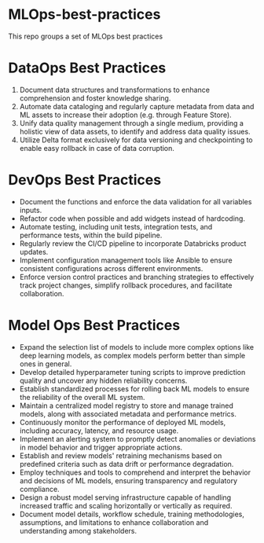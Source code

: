 # MLOps-best-practices
This repo groups a set of MLOps best practices

# DataOps Best Practices

1. Document data structures and transformations to enhance comprehension and foster knowledge sharing.
1. Automate data cataloging and regularly capture metadata from data and ML assets to increase their adoption (e.g. through Feature Store).
1. Unify data quality management through a single medium, providing a holistic view of data assets, to identify and address data quality issues.
1. Utilize Delta format exclusively for data versioning and checkpointing to enable easy rollback in case of data corruption.

# DevOps Best Practices

- Document the functions and enforce the data validation for all variables inputs.
- Refactor code when possible and add widgets instead of hardcoding.
- Automate testing, including unit tests, integration tests, and performance tests, within the build pipeline.
- Regularly review the CI/CD pipeline to incorporate Databricks product updates.
- Implement configuration management tools like Ansible to ensure consistent configurations across different environments.
- Enforce version control practices and branching strategies to effectively track project changes, simplify rollback procedures, and facilitate collaboration.

# Model Ops Best Practices

- Expand the selection list of models to include more complex options like deep learning models, as complex models perform better than simple ones in general.
- Develop detailed hyperparameter tuning scripts to improve prediction quality and uncover any hidden reliability concerns.
- Establish standardized processes for rolling back ML models to ensure the reliability of the overall ML system.
- Maintain a centralized model registry to store and manage trained models, along with associated metadata and performance metrics.
- Continuously monitor the performance of deployed ML models, including accuracy, latency, and resource usage.
- Implement an alerting system to promptly detect anomalies or deviations in model behavior and trigger appropriate actions.
- Establish and review models' retraining mechanisms based on predefined criteria such as data drift or performance degradation.
- Employ techniques and tools to comprehend and interpret the behavior and decisions of ML models, ensuring transparency and regulatory compliance.
- Design a robust model serving infrastructure capable of handling increased traffic and scaling horizontally or vertically as required.
- Document model details, workflow schedule, training methodologies, assumptions, and limitations to enhance collaboration and understanding among stakeholders.

